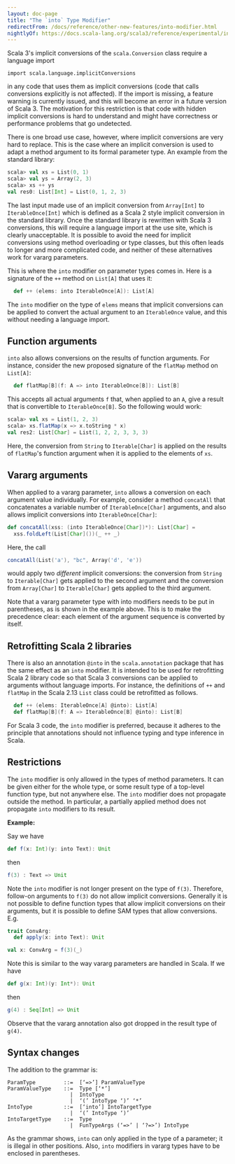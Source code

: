 ```yaml
---
layout: doc-page
title: "The `into` Type Modifier"
redirectFrom: /docs/reference/other-new-features/into-modifier.html
nightlyOf: https://docs.scala-lang.org/scala3/reference/experimental/into-modifier.html
---
```


Scala 3's implicit conversions of the `scala.Conversion` class require a language import
```
import scala.language.implicitConversions
```
in any code that uses them as implicit conversions (code that calls conversions explicitly is not affected). If the import is missing, a feature warning is currently issued, and this will become an error in a future version of Scala 3. The motivation for this restriction is that code with hidden implicit conversions is hard to understand and might have correctness or performance problems that go undetected.

There is one broad use case, however, where implicit conversions are very hard to replace. This is the case where an implicit conversion is used to adapt a method argument to its formal parameter type. An example from the standard library:
```scala
scala> val xs = List(0, 1)
scala> val ys = Array(2, 3)
scala> xs ++ ys
val res0: List[Int] = List(0, 1, 2, 3)
```
The last input made use of an implicit conversion from `Array[Int]` to `IterableOnce[Int]` which is defined as a Scala 2 style implicit conversion in the standard library. Once the standard library is rewritten with Scala 3 conversions, this will
require a language import at the use site, which is clearly unacceptable. It is possible to avoid the need for implicit conversions using method overloading or type classes, but this often leads to longer and more complicated code, and neither of these alternatives work for vararg parameters.

This is where the `into` modifier on parameter types comes in. Here is a signature of the `++` method on `List[A]` that uses it:
```scala
  def ++ (elems: into IterableOnce[A]): List[A]
```
The `into` modifier on the type of `elems` means that implicit conversions can be applied to convert the actual argument to an `IterableOnce` value, and this without needing a language import.

## Function arguments

`into` also allows conversions on the results of function arguments. For instance, consider the new proposed signature of the `flatMap` method on `List[A]`:

```scala
  def flatMap[B](f: A => into IterableOnce[B]): List[B]
```
This accepts all actual arguments `f` that, when applied to an `A`, give a result
that is convertible to `IterableOnce[B]`. So the following would work:
```scala
scala> val xs = List(1, 2, 3)
scala> xs.flatMap(x => x.toString * x)
val res2: List[Char] = List(1, 2, 2, 3, 3, 3)
```
Here, the conversion from `String` to `Iterable[Char]` is applied on the results of `flatMap`'s function argument when it is applied to the elements of `xs`.

## Vararg arguments

When applied to a vararg parameter, `into` allows a conversion on each argument value individually. For example, consider a method `concatAll` that concatenates a variable
number of `IterableOnce[Char]` arguments, and also allows implicit conversions into `IterableOnce[Char]`:

```scala
def concatAll(xss: (into IterableOnce[Char])*): List[Char] =
  xss.foldLeft(List[Char]())(_ ++ _)
```
Here, the call
```scala
concatAll(List('a'), "bc", Array('d', 'e'))
```
would apply two _different_ implicit conversions: the conversion from `String` to `Iterable[Char]` gets applied to the second argument and the conversion from `Array[Char]` to `Iterable[Char]` gets applied to the third argument.

Note that a vararg parameter type with into modifiers needs to be put in parentheses, as is shown in the example above. This is to make the precedence clear: each element of the argument sequence is converted by itself.

## Retrofitting Scala 2 libraries

There is also an annotation `@into` in the `scala.annotation` package that has
the same effect as an `into` modifier. It is intended to be used for retrofitting Scala 2 library code so that Scala 3 conversions can be applied to arguments without language imports. For instance, the definitions of
`++` and `flatMap` in the Scala 2.13 `List` class could be retrofitted as follows.
```scala
  def ++ (elems: IterableOnce[A] @into): List[A]
  def flatMap[B](f: A => IterableOnce[B] @into): List[B]
```
For Scala 3 code, the `into` modifier is preferred, because it adheres to the principle that annotations should not influence typing and type inference in Scala.

## Restrictions

The `into` modifier is only allowed in the types of method parameters. It can be given either for the whole type, or some result type of a top-level function type, but not anywhere else. The `into` modifier does not propagate outside the method. In particular, a partially applied method does not propagate `into` modifiers to its result.

**Example:**

Say we have
```scala
def f(x: Int)(y: into Text): Unit
```
then
```scala
f(3) : Text => Unit
```
Note the `into` modifier is not longer present on the type of `f(3)`. Therefore, follow-on arguments to `f(3)` do not allow implicit conversions. Generally it is not possible to
define function types that allow implicit conversions on their arguments, but it is possible to define SAM types that allow conversions. E.g.
```scala
trait ConvArg:
  def apply(x: into Text): Unit

val x: ConvArg = f(3)(_)
```

Note this is similar to the way vararg parameters are handled in Scala. If we have
```scala
def g(x: Int)(y: Int*): Unit
```
then
```scala
g(4) : Seq[Int] => Unit
```
Observe that the vararg annotation also got dropped in the result type of `g(4)`.

## Syntax changes

The addition to the grammar is:
```
ParamType         ::=  [‘=>’] ParamValueType
ParamValueType    ::=  Type [‘*’]
                    |  IntoType
                    |  ‘(’ IntoType ‘)’ ‘*’
IntoType          ::=  [‘into’] IntoTargetType
                    |  ‘(’ IntoType ‘)’
IntoTargetType    ::=  Type
                    |  FunTypeArgs (‘=>’ | ‘?=>’) IntoType
```
As the grammar shows, `into` can only applied in the type of a parameter; it is illegal in other positions. Also, `into` modifiers in vararg types have to be enclosed in parentheses.
